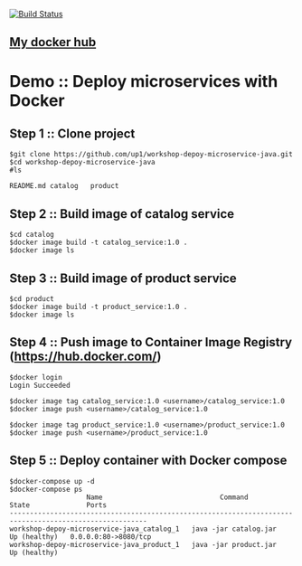 [![Build Status](https://travis-ci.org/sumrid/workshop-depoy-microservice-java.svg?branch=master)](https://travis-ci.org/sumrid/workshop-depoy-microservice-java)

## [My docker hub](https://hub.docker.com/u/sumrid)

# Demo :: Deploy microservices with Docker

## Step 1 :: Clone project
```
$git clone https://github.com/up1/workshop-depoy-microservice-java.git
$cd workshop-depoy-microservice-java
#ls

README.md catalog   product
```

## Step 2 :: Build image of catalog service
```
$cd catalog
$docker image build -t catalog_service:1.0 .
$docker image ls
```

## Step 3 :: Build image of product service
```
$cd product
$docker image build -t product_service:1.0 .
$docker image ls
```

## Step 4 :: Push image to Container Image Registry (https://hub.docker.com/)
```
$docker login
Login Succeeded

$docker image tag catalog_service:1.0 <username>/catalog_service:1.0
$docker image push <username>/catalog_service:1.0

$docker image tag product_service:1.0 <username>/product_service:1.0
$docker image push <username>/product_service:1.0
```

## Step 5 :: Deploy container with Docker compose
```
$docker-compose up -d
$docker-compose ps
                   Name                             Command             State              Ports
--------------------------------------------------------------------------------------------------------
workshop-depoy-microservice-java_catalog_1   java -jar catalog.jar   Up (healthy)   0.0.0.0:80->8080/tcp
workshop-depoy-microservice-java_product_1   java -jar product.jar   Up (healthy)
```
